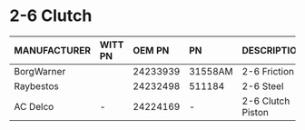 # 2-6 Clutch

| MANUFACTURER | WITT PN | OEM PN | PN | DESCRIPTION | QTY |
| :- | :- | :- | :- | :- | :- |
| BorgWarner |  | 24233939 | 31558AM | 2-6 Friction | 5 |
| Raybestos |  | 24232498 | 511184 | 2-6 Steel | 5 |
| AC Delco | - | 24224169 | - | 2-6 Clutch Piston | 1 |
